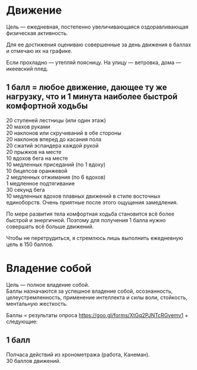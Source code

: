 # Движение
Цель — ежедневная, постепенно увеличивающаяся оздоравливающая физическая активность.

Для ее достижения оцениваю совершенные за день движения в баллах и отмечаю их на графике.

Если прохладно — утепляй поясницу. На улицу — ветровка, дома — икеевский плед.

## 1 балл = любое движение, дающее ту же нагрузку, что и 1 минута наиболее быстрой комфортной ходьбы
20 ступеней лестницы (или один этаж)\
20 махов руками\
20 наклонов или скручиваний в обе стороны\
20 наклонов вперед до касания пола\
20 сжатий эспандера каждой рукой\
20 прыжков на месте\
10 вдохов бега на месте\
10 медленных приседаний (по 1 вдоху)\
10 бицепсов оранжевой\
2 медленных отжимания (по 6 вдохов)\
1 медленное подтягивание\
30 секунд бега\
10 медленных вдохов плавных движений в стиле восточных единоборств. Очень приятные после этого ощущения замедления.

По мере развития тела комфортная ходьба становится всё более быстрой и энергичной. Поэтому для получения 1 балла нужно  совершать всё больше движений.

Чтобы не перетрудиться, я стремлюсь лишь выполнить ежедневную цель в 150 баллов.

# Владение собой
Цель — полное владение собой.\
Баллы назначаются за успешное владение собой, осознанность, целеустремленность, применение интеллекта и силы воли, стойкость, ментальную жесткость.

Баллы = результаты опроса https://goo.gl/forms/XtGq2PJNTcRGvemv1 + следующие:

## 1 балл

Полчаса действий из хронометража (работа, Канеман).\
30 баллов движений.
